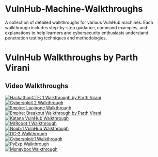 # VulnHub-Machine-Walkthroughs
A collection of detailed walkthroughs for various VulnHub machines. Each walkthrough includes step-by-step guidance, command examples, and explanations to help learners and cybersecurity enthusiasts understand penetration testing techniques and methodologies.


# VulnHub Walkthroughs by Parth Virani

## Video Walkthroughs

[![HackathonCTF: 1 Walkthrough by Parth Virani](https://img.youtube.com/vi/rp7q2ZKY8GI/0.jpg)](https://youtu.be/rp7q2ZKY8GI)  
[![Cybersploit 2 Walkthrough](https://img.youtube.com/vi/4Bum2c6yyho/0.jpg)](https://youtu.be/4Bum2c6yyho)  
[![Empire: Lupinone Walkthrough](https://img.youtube.com/vi/e3HZ9QQwGKE/0.jpg)](https://youtu.be/e3HZ9QQwGKE)  
[![Empire: Breakout Walkthrough by Parth Virani](https://img.youtube.com/vi/CineBdTV-bE/0.jpg)](https://youtu.be/CineBdTV-bE)  
[![Katana VulnHub Walkthrough](https://img.youtube.com/vi/m8XsiZN7w1U/0.jpg)](https://youtu.be/m8XsiZN7w1U)  
[![MrRobot:1 Walkthrough](https://img.youtube.com/vi/xMKik60ZzNo/0.jpg)](https://youtu.be/xMKik60ZzNo)  
[![Noob:1 VulnHub Walkthrough](https://img.youtube.com/vi/B1RbnaBiK_E/0.jpg)](https://youtu.be/B1RbnaBiK_E)  
[![DC-2 Walkthrough](https://img.youtube.com/vi/iSmH6prL1eg/0.jpg)](https://youtu.be/iSmH6prL1eg)  
[![Cybersploit:1 Walkthrough](https://img.youtube.com/vi/JWAbaJraLdk/0.jpg)](https://youtu.be/JWAbaJraLdk)  
[![PyExp Walkthrough](https://img.youtube.com/vi/PLn5rzLsN9A/0.jpg)](https://youtu.be/PLn5rzLsN9A)  
[![Moneybox Walkthrough](https://img.youtube.com/vi/tWsNXlKfUCI/0.jpg)](https://youtu.be/tWsNXlKfUCI)
